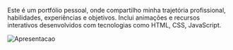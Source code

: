 Este é um portfólio pessoal, onde compartilho minha trajetória profissional, habilidades, experiências e objetivos. Inclui animações e recursos interativos desenvolvidos com tecnologias como HTML, CSS, JavaScript.

![Apresentacao](https://github.com/user-attachments/assets/468a1d30-91e6-46ad-8aa4-e056e2f65983)

